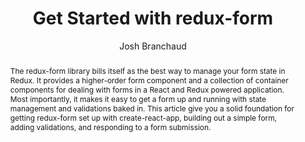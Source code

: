 ---
sections: [reactjs]
link: https://hashrocket.com/blog/posts/get-started-with-redux-form
title: "Get Started with redux-form"
author: "Josh Branchaud"
publishedAt: 2017-07-27T00:00:00.000Z
type: [article]
topics: [react_redux, forms]
suggestedBy: [andreamangano]
createdAt: 2018-03-20T21:51:12.410Z
reference: aHR0cHM6Ly9oYXNocm9ja2V0LmNvbS9ibG9nL3Bvc3RzL2dldC1zdGFydGVkLXdpdGgtcmVkdXgtZm9ybQ
slug: get-started-with-reduxform-by-josh-branchaud
abstract: "The redux-form library bills itself as the best way to manage your form state in Redux. It provides a higher-order form component and a collection of container components for dealing with forms in a React and Redux powered application. Most importantly, it makes it easy to get a form up and running with state management and validations baked in. This article give you a solid foundation for getting redux-form set up with create-react-app, building out a simple form, adding validations, and responding to a form submission."
---